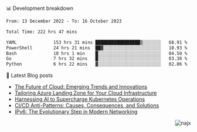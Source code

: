 📊 Development breakdown
<!--START_SECTION:waka-->

```txt
From: 13 December 2022 - To: 16 October 2023

Total Time: 222 hrs 47 mins

YAML              153 hrs 31 mins █████████████████▒░░░░░░░   68.91 %
PowerShell        24 hrs 21 mins  ██▓░░░░░░░░░░░░░░░░░░░░░░   10.93 %
Bash              10 hrs 1 min    █░░░░░░░░░░░░░░░░░░░░░░░░   04.50 %
Go                7 hrs 32 mins   █░░░░░░░░░░░░░░░░░░░░░░░░   03.38 %
Python            6 hrs 22 mins   ▓░░░░░░░░░░░░░░░░░░░░░░░░   02.86 %
```

<!--END_SECTION:waka-->

📕 Latest Blog posts

<!-- BLOG-POST-LIST:START -->
- [The Future of Cloud: Emerging Trends and Innovations](https://najx.dev/the-future-of-cloud-emerging-trends-and-innovations/)
- [Tailoring Azure Landing Zone for Your Cloud Infrastructure](https://najx.dev/tailoring-your-azure-landing-zone-for-cloud-infrastructure/)
- [Harnessing AI to Supercharge Kubernetes Operations](https://najx.dev/harnessing-ai-to-supercharge-kubernetes-operations/)
- [CI/CD Anti-Patterns: Causes, Consequences, and Solutions](https://najx.dev/cicd-anti-patterns/)
- [IPv6: The Evolutionary Step in Modern Networking](https://najx.dev/why-ipv6-is-the-future/)
<!-- BLOG-POST-LIST:END -->

<p align="right">
  <img src="https://komarev.com/ghpvc/?username=najx&label=GitHub%20Profile%20Views&color=yellow&style=flat" alt="najx" />
</p align="center">
